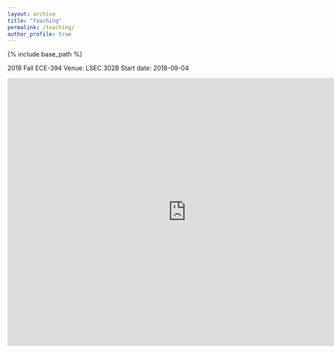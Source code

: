 ```yaml
---
layout: archive
title: "Teaching"
permalink: /teaching/
author_profile: true
---
```


{% include base_path %}

2018 Fall ECE-394 Venue: LSEC 302B Start date: 2018-09-04


<div>
	<iframe src="https://calendar.google.com/calendar/embed?title=Calender&amp;height=600&amp;wkst=2&amp;bgcolor=%23ffffff&amp;src=njit.edu_ghtq7q178tvrr0i0v4g9e1jfek%40group.calendar.google.com&amp;color=%23853104&amp;ctz=America%2FNew_York" style="border-width:0" width="800" height="600" frameborder="0" scrolling="no"></iframe>
</div>
